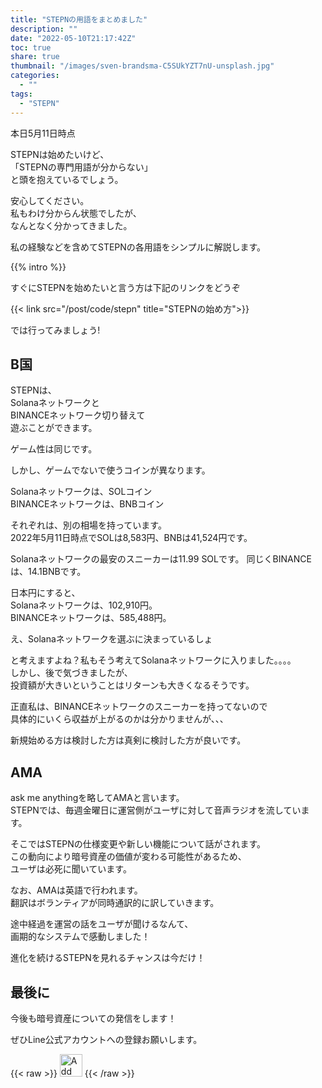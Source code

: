 ```yaml
---
title: "STEPNの用語をまとめました"
description: ""
date: "2022-05-10T21:17:42Z"
toc: true
share: true
thumbnail: "/images/sven-brandsma-C5SUkYZT7nU-unsplash.jpg"
categories:
  - ""
tags:
  - "STEPN"
---
```


本日5月11日時点  
  
STEPNは始めたいけど、  
「STEPNの専門用語が分からない」    
と頭を抱えているでしょう。  

安心してください。  
私もわけ分からん状態でしたが、  
なんとなく分かってきました。  

私の経験などを含めてSTEPNの各用語をシンプルに解説します。  
  
<!--more-->

{{% intro %}}

すぐにSTEPNを始めたいと言う方は下記のリンクをどうぞ

{{< link src="/post/code/stepn" title="STEPNの始め方">}}

では行ってみましょう!

## B国　

STEPNは、  
Solanaネットワークと  
BINANCEネットワーク切り替えて  
遊ぶことができます。  

ゲーム性は同じです。  

しかし、ゲームでないで使うコインが異なります。  
  
Solanaネットワークは、SOLコイン  
BINANCEネットワークは、BNBコイン

それぞれは、別の相場を持っています。  
2022年5月11日時点でSOLは8,583円、BNBは41,524円です。  

Solanaネットワークの最安のスニーカーは11.99 SOLです。
同じくBINANCEは、14.1BNBです。  

日本円にすると、  
Solanaネットワークは、102,910円。  
BINANCEネットワークは、585,488円。  

 え、Solanaネットワークを選ぶに決まっているしょ  

と考えますよね？私もそう考えてSolanaネットワークに入りました。。。。  
しかし、後で気づきましたが、  
投資額が大きいということはリターンも大きくなるそうです。  

正直私は、BINANCEネットワークのスニーカーを持ってないので  
具体的にいくら収益が上がるのかは分かりませんが、、、  
  
新規始める方は検討した方は真剣に検討した方が良いです。

## AMA 

ask me anythingを略してAMAと言います。  
STEPNでは、毎週金曜日に運営側がユーザに対して音声ラジオを流しています。  

そこではSTEPNの仕様変更や新しい機能について話がされます。  
この動向により暗号資産の価値が変わる可能性があるため、  
ユーザは必死に聞いています。  
  
なお、AMAは英語で行われます。  
翻訳はボランティアが同時通訳的に訳していきます。  

途中経過を運営の話をユーザが聞けるなんて、  
画期的なシステムで感動しました！  

進化を続けるSTEPNを見れるチャンスは今だけ！

## 最後に

今後も暗号資産についての発信をします！

ぜひLine公式アカウントへの登録お願いします。

{{< raw >}}
<a href="https://lin.ee/s3Ji7QW"><img src="https://scdn.line-apps.com/n/line_add_friends/btn/en.png" alt="Add friend" height="36" border="0"></a>
{{< /raw >}}

  



